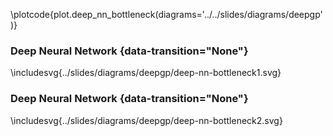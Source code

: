 \plotcode{plot.deep_nn_bottleneck(diagrams='../../slides/diagrams/deepgp')}

### Deep Neural Network {data-transition="None"}

\includesvg{../slides/diagrams/deepgp/deep-nn-bottleneck1.svg}

### Deep Neural Network {data-transition="None"}

\includesvg{../slides/diagrams/deepgp/deep-nn-bottleneck2.svg}
